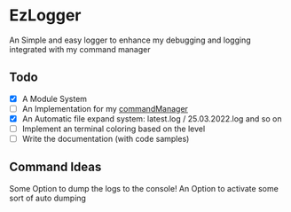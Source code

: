 # EzLogger

An Simple and easy logger to enhance my debugging and logging integrated with my command manager

## Todo

- [x] A Module System
- [ ] An Implementation for my [commandManager](https://www.npmjs.com/package/@jodu555/commandmanager)
- [x] An Automatic file expand system: latest.log / 25.03.2022.log and so on
- [ ] Implement an terminal coloring based on the level
- [ ] Write the documentation (with code samples)

## Command Ideas

Some Option to dump the logs to the console!
An Option to activate some sort of auto dumping
